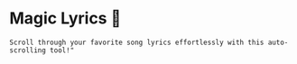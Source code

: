 # Magic Lyrics 🎸
    Scroll through your favorite song lyrics effortlessly with this auto-scrolling tool!"